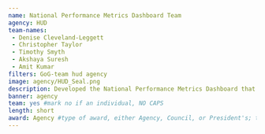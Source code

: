 ```yaml
---
name: National Performance Metrics Dashboard Team
agency: HUD
team-names:
 - Denise Cleveland-Leggett
 - Christopher Taylor
 - Timothy Smyth
 - Akshaya Suresh
 - Amit Kumar
filters: GoG-team hud agency
image: agency/HUD_Seal.png
description: Developed the National Performance Metrics Dashboard that collects data from programs across HUD to set targets for critical Secretarial and Departmental initiatives. Their work helps teams understand what needs to happen in their community and then document their effort and results.
banner: agency
team: yes #mark no if an individual, NO CAPS
length: short
award: Agency #type of award, either Agency, Council, or President's; this is case sensitive so make sure to match the options listed exactly. This section generates the format of the card
---
```


